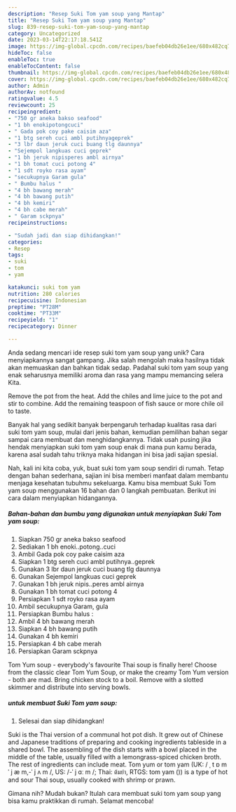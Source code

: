 ```yaml
---
description: "Resep Suki Tom yam soup yang Mantap"
title: "Resep Suki Tom yam soup yang Mantap"
slug: 839-resep-suki-tom-yam-soup-yang-mantap
category: Uncategorized
date: 2023-03-14T22:17:18.541Z
image: https://img-global.cpcdn.com/recipes/baefeb04db26e1ee/680x482cq70/suki-tom-yam-soup-foto-resep-utama.jpg
hideToc: false
enableToc: true
enableTocContent: false
thumbnail: https://img-global.cpcdn.com/recipes/baefeb04db26e1ee/680x482cq70/suki-tom-yam-soup-foto-resep-utama.jpg
cover: https://img-global.cpcdn.com/recipes/baefeb04db26e1ee/680x482cq70/suki-tom-yam-soup-foto-resep-utama.jpg
author: Admin
authorAv: notfound
ratingvalue: 4.5
reviewcount: 25
recipeingredient:
- "750 gr aneka bakso seafood"
- "1 bh enokipotongcuci"
- " Gada pok coy pake caisim aza"
- "1 btg sereh cuci ambl putihnyageprek"
- "3 lbr daun jeruk cuci buang tlg daunnya"
- "Sejempol langkuas cuci geprek"
- "1 bh jeruk nipisperes ambl airnya"
- "1 bh tomat cuci potong 4"
- "1 sdt royko rasa ayam"
- "secukupnya Garam gula"
- " Bumbu halus "
- "4 bh bawang merah"
- "4 bh bawang putih"
- "4 bh kemiri"
- "4 bh cabe merah"
- " Garam sckpnya"
recipeinstructions:

- "Sudah jadi dan siap dihidangkan!"
categories:
- Resep
tags:
- suki
- tom
- yam

katakunci: suki tom yam 
nutrition: 280 calories
recipecuisine: Indonesian
preptime: "PT28M"
cooktime: "PT33M"
recipeyield: "1"
recipecategory: Dinner

---
```





Anda sedang mencari ide resep suki tom yam soup yang unik? Cara menyiapkannya sangat gampang. Jika salah mengolah maka hasilnya tidak akan memuaskan dan bahkan tidak sedap. Padahal suki tom yam soup yang enak seharusnya memiliki aroma dan rasa yang mampu memancing selera Kita.





Remove the pot from the heat. Add the chiles and lime juice to the pot and stir to combine. Add the remaining teaspoon of fish sauce or more chile oil to taste.

Banyak hal yang sedikit banyak berpengaruh terhadap kualitas rasa dari suki tom yam soup, mulai dari jenis bahan, kemudian pemilihan bahan segar sampai cara membuat dan menghidangkannya. Tidak usah pusing jika hendak menyiapkan suki tom yam soup enak di mana pun kamu berada, karena asal sudah tahu triknya maka hidangan ini bisa jadi sajian spesial.






Nah, kali ini kita coba, yuk, buat suki tom yam soup sendiri di rumah. Tetap dengan bahan sederhana, sajian ini bisa memberi manfaat dalam membantu menjaga kesehatan tubuhmu sekeluarga. Kamu bisa membuat Suki Tom yam soup menggunakan 16 bahan dan 0 langkah pembuatan. Berikut ini cara dalam menyiapkan hidangannya.

<!--inarticleads1-->

##### Bahan-bahan dan bumbu yang digunakan untuk menyiapkan Suki Tom yam soup:

1. Siapkan 750 gr aneka bakso seafood
1. Sediakan 1 bh enoki..potong..cuci
1. Ambil  Gada pok coy pake caisim aza
1. Siapkan 1 btg sereh cuci ambl putihnya..geprek
1. Gunakan 3 lbr daun jeruk cuci buang tlg daunnya
1. Gunakan Sejempol langkuas cuci geprek
1. Gunakan 1 bh jeruk nipis..peres ambl airnya
1. Gunakan 1 bh tomat cuci potong 4
1. Persiapkan 1 sdt royko rasa ayam
1. Ambil secukupnya Garam, gula
1. Persiapkan  Bumbu halus :
1. Ambil 4 bh bawang merah
1. Siapkan 4 bh bawang putih
1. Gunakan 4 bh kemiri
1. Persiapkan 4 bh cabe merah
1. Persiapkan  Garam sckpnya


Tom Yum soup - everybody&#39;s favourite Thai soup is finally here! Choose from the classic clear Tom Yum Soup, or make the creamy Tom Yum version - both are mad. Bring chicken stock to a boil. Remove with a slotted skimmer and distribute into serving bowls. 

<!--inarticleads2-->

#####  untuk membuat Suki Tom yam soup:


1. Selesai dan siap dihidangkan!

Suki is the Thai version of a communal hot pot dish. It grew out of Chinese and Japanese traditions of preparing and cooking ingredients tableside in a shared bowl. The assembling of the dish starts with a bowl placed in the middle of the table, usually filled with a lemongrass-spiced chicken broth. The rest of ingredients can include meat. Tom yum or tom yam (UK: / ˌ t ɒ m ˈ j æ m,-ˈ j ʌ m /, US: /-ˈ j ɑː m /; Thai: ต้มยำ, RTGS: tom yam ()) is a type of hot and sour Thai soup, usually cooked with shrimp or prawn. 

Gimana nih? Mudah bukan? Itulah cara membuat suki tom yam soup yang bisa kamu praktikkan di rumah. Selamat mencoba!
